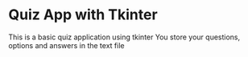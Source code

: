 # Quiz App with Tkinter
This is a basic quiz application using tkinter
You store your questions, options and answers in the text file